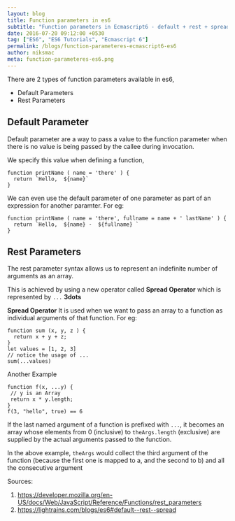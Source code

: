 ```yaml
---
layout: blog
title: Function parameters in es6
subtitle: "Function parameters in Ecmascript6 - default + rest + spread"
date: 2016-07-20 09:12:00 +0530
tag: ["ES6", "ES6 Tutorials", "Ecmascript 6"]
permalink: /blogs/function-parameteres-ecmascript6-es6
author: niksmac
meta: function-parameteres-es6.png
---
```


There are 2 types of function parameters available in es6,

 * Default Parameters
 * Rest Parameters

## Default Parameter
Default parameter are a way to pass a value to the function parameter when there is no value is being passed by the callee during invocation.

We specify this value when defining a function,

```
function printName ( name = 'there' ) {
  return `Hello,  ${name}`
}
```
We can even use the default parameter of one parameter as part of an expression for another
paramter. For eg:

```
function printName ( name = 'there', fullname = name + ' lastName' ) {
  return `Hello,  ${name} -  ${fullname} `
}
```

## Rest Parameters
The rest parameter syntax allows us to represent an indefinite number of arguments as an array.

This is achieved by using a new operator called **Spread Operator** which is represented by `...` **3dots**

**Spread Operator**
It is used when we want to pass an array to a function as individual arguments of that function. For
eg:

```
function sum (x, y, z ) {
  return x + y + z;
}
let values = [1, 2, 3]
// notice the usage of ...
sum(...values)
```

Another Example
```
function f(x, ...y) {
 // y is an Array
 return x * y.length;
}
f(3, "hello", true) == 6
```


If the last named argument of a function is prefixed with `...`, it becomes an array whose elements from 0 (inclusive) to `theArgs.length` (exclusive) are supplied by the actual arguments passed to the function.

In the above example, `theArgs` would collect the third argument of the function (because the first one is mapped to a, and the second to b) and all the consecutive argument

Sources:

 1. https://developer.mozilla.org/en-US/docs/Web/JavaScript/Reference/Functions/rest_parameters
 2. https://lightrains.com/blogs/es6#default--rest--spread

